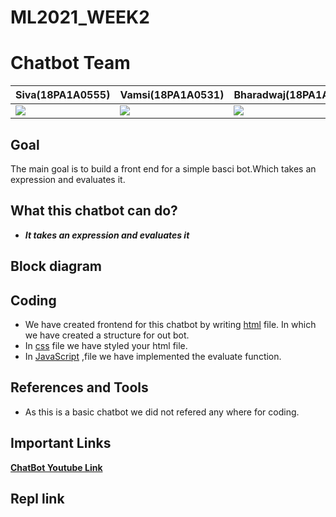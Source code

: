 # ML2021_WEEK2


# Chatbot Team
|**Siva(18PA1A0555)**|**Vamsi(18PA1A0531)**|**Bharadwaj(18PA1A0540)**|
|---|---|---|
![](http://learncodeonline.in/mascot.png)   |  ![](http://learncodeonline.in/mascot.png)|  ![](http://learncodeonline.in/mascot.png)  |

## Goal
The main goal is to build a front end for a simple basci bot.Which takes an expression and evaluates it.

## What this chatbot can do?
- ***It takes an expression and evaluates it*** 
    
## Block diagram


## Coding
- We have created frontend for  this chatbot by writing  [html](http://learncodeonline.in/mascot.png) file. In which we have created a structure for out bot.
- In [css]() file we have styled your html file.
- In [JavaScript]() ,file we have implemented the evaluate function.
    

## References and Tools
- As this is a basic chatbot we did not refered any where for coding.


## Important Links
[**ChatBot Youtube Link**]()


## Repl link

